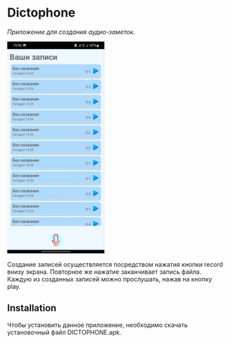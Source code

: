 # Dictophone
_Приложение для создания аудио-заметок._

<img src="https://github.com/Mihail-Larionow/Dictophone/blob/master/images/audio_recorder.png" alt="drawing" height="490" width="225"/>

Создание записей осуществляется посредством нажатия кнопки record внизу экрана. Повторное же нажатие заканчивает запись файла.
Каждую из созданных записей можно прослушать, нажав на кнопку play.

## Installation
Чтобы установить данное приложение, необходимо скачать установочный файл DICTOPHONE.apk.
